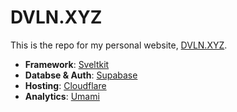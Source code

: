 # DVLN.XYZ

This is the repo for my personal website, [DVLN.XYZ](https://dvln.xyz).

- **Framework**: [Sveltkit](https://kit.svelte.dev/)
- **Databse & Auth**: [Supabase](https://supabase.com/)
- **Hosting**: [Cloudflare](https://www.cloudflare.com/en-gb/developer-platform/pages/)
- **Analytics**: [Umami](https://umami.is/)
